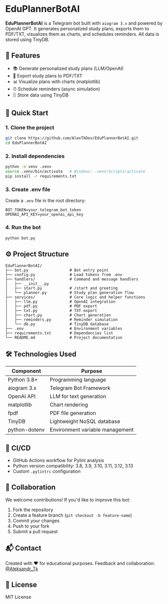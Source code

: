 # EduPlannerBotAI

**EduPlannerBotAI** is a Telegram bot built with `aiogram 3.x` and powered by OpenAI GPT. It generates personalized study plans, exports them to PDF/TXT, visualizes them as charts, and schedules reminders. All data is stored using TinyDB.

## 📌 Features

- 📚 Generate personalized study plans (LLM/OpenAI)
- 📝 Export study plans to PDF/TXT
- 📊 Visualize plans with charts (matplotlib)
- ⏰ Schedule reminders (async simulation)
- 🗄️ Store data using TinyDB

## 🚀 Quick Start

### 1. Clone the project
```bash
git clone https://github.com/AlexTkDev/EduPlannerBotAI.git
cd EduPlannerBotAI
```

### 2. Install dependencies
```bash
python -m venv .venv
source .venv/bin/activate   # Windows: .venv\Scripts\activate
pip install -r requirements.txt
```

### 3. Create .env file
Create a `.env` file in the root directory:
```env
BOT_TOKEN=your_telegram_bot_token
OPENAI_API_KEY=your_openai_api_key
```

### 4. Run the bot
```bash
python bot.py
```

## ⚙️ Project Structure
```
EduPlannerBotAI/
├── bot.py                  # Bot entry point
├── config.py               # Load tokens from .env
├── handlers/               # Command and message handlers
│   ├── __init__.py
│   ├── start.py            # /start and greeting
│   └── planner.py          # Study plan generation flow
├── services/               # Core logic and helper functions
│   ├── llm.py              # OpenAI integration
│   ├── pdf.py              # PDF export
│   ├── txt.py              # TXT export
│   ├── chart.py            # Chart generation
│   ├── reminders.py        # Reminder simulation
│   └── db.py               # TinyDB database
├── .env                    # Environment variables
├── requirements.txt        # Dependencies list
└── README.md               # Project documentation
```

## 🛠 Technologies Used

| Component         | Purpose                                |
|------------------|----------------------------------------|
| Python 3.8+       | Programming language                   |
| aiogram 3.x       | Telegram Bot Framework                 |
| OpenAI API        | LLM for text generation                |
| matplotlib        | Chart rendering                        |
| fpdf              | PDF file generation                    |
| TinyDB            | Lightweight NoSQL database             |
| python-dotenv     | Environment variable management        |

## 🔧 CI/CD

- GitHub Actions workflow for Pylint analysis
- Python version compatibility: 3.8, 3.9, 3.10, 3.11, 3.12, 3.13
- Custom `.pylintrc` configuration

## 🤝 Collaboration

We welcome contributions! If you'd like to improve this bot:

1. Fork the repository
2. Create a feature branch (`git checkout -b feature-name`)
3. Commit your changes
4. Push to your fork
5. Submit a pull request

## 📬 Contact
Created with ❤️ for educational purposes. Feedback and collaboration:
[@Aleksandr_Tk](https://t.me/Aleksandr_Tk)

## 📄 License
MIT License
